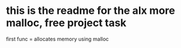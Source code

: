 this is the readme for the alx more malloc, free project task
==================================================================
first func =  allocates memory using malloc
